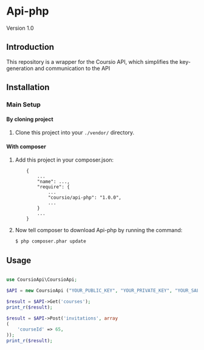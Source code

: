 Api-php
=======
Version 1.0

Introduction
------------

This repository is a wrapper for the Coursio API, which simplifies the key-generation and communication to the API

Installation
------------

### Main Setup

#### By cloning project

1. Clone this project into your `./vendor/` directory.

#### With composer

1. Add this project in your composer.json:

    ```
        {
            ...
            "name": ...,
            "require": {
                ...
                "coursio/api-php": "1.0.0",
                ...
            }
            ...
        }
    ```

2. Now tell composer to download Api-php by running the command:

    ```bash
    $ php composer.phar update
    ```

Usage
------------

```php

use CoursioApi\CoursioApi;

$API = new CoursioApi ("YOUR_PUBLIC_KEY", "YOUR_PRIVATE_KEY", "YOUR_SALT");

$result = $API->Get('courses');
print_r($result);

$result = $API->Post('invitations', array
(
    'courseId' => 65,
));
print_r($result);

```